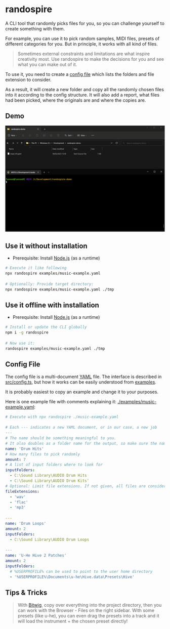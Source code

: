 # randospire

A CLI tool that randomly picks files for you, so you can challenge yourself to create something with them.

For example, you can use it to pick random samples, MIDI files, presets of different categories for you. But in principle, it works with all kind of files.

> Sometimes external constraints and limitations are what inspire creativity most.
> Use randospire to make the decisions for you and see what you can make out of it.

To use it, you need to create a [config file](#config-file) which lists the folders and file extension to consider.

As a result, it will create a new folder and copy all the randomly chosen files into it according to the config structure.
It will also add a report, what files had been picked, where the originals are and where the copies are.

## Demo

![randospire demo GIF](./assets/randospire-demo.gif)

## Use it without installation

* Prerequisite: Install [Node.js](https://nodejs.org/en/) (as a runtime)

```bash
# Execute it like following
npx randospire examples/music-example.yaml

# Optionally: Provide target directory:
npx randospire examples/music-example.yaml ./tmp
```

## Use it offline with installation

* Prerequisite: Install [Node.js](https://nodejs.org/en/) (as a runtime)

```bash
# Install or update the CLI globally
npm i -g randospire

# Now use it:
randospire examples/music-example.yaml ./tmp
```

## Config File

The config file is a multi-document [YAML](https://yaml.org/) file.
The interface is described in [src/config.ts](./src/config.ts), but how it works can be easily understood from [examples](./examples/).

It is probably easiest to copy an example and change it to your purposes.

Here is one example file with comments explaining it: [./examples/music-example.yaml](./examples/music-example.yaml):

```yaml
# Execute with npx randospire ./music-example.yaml

# Each --- indicates a new YAML document, or in our case, a new job
---
# The name should be something meaningful to you. 
# It also doubles as a folder name for the output, so make sure the names are unique and work as folder names 
name: 'Drum Hits'
# How many files to pick randomly
amount: 7
# A list of input folders where to look for
inputFolders:
  - C:\Sound Library\AUDIO Drum Hits
  - C:\Sound Library\AUDIO Drum Kits'
# Optional: Limit file extensions. If not given, all files are considered.
fileExtensions:
  - 'wav'
  - 'flac'
  - 'mp3'

---
name: 'Drum Loops'
amount: 2
inputFolders:
  - C:\Sound Library\AUDIO Drum Loops

---
name: 'U-He Hive 2 Patches'
amount: 2
inputFolders:
  # %USERPROFILE% can be used to point to the user home directory
  - '%USERPROFILE%\Documents\u-he\Hive.data\Presets\Hive'
```

## Tips & Tricks

> With [Bitwig](https://www.bitwig.com/de/), copy over everything into the project directory, then you can work with the Browser - Files on the right sidebar. With some presets (like u-he), you can even drag the presets into a track and it will load the instrument + the chosen preset directly!
